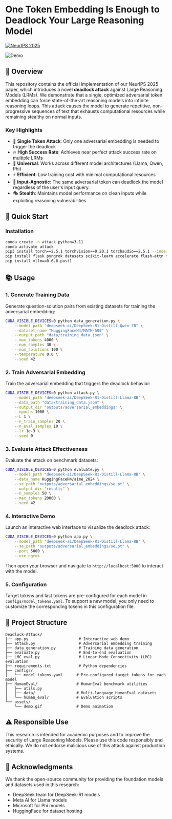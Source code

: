 # One Token Embedding Is Enough to Deadlock Your Large Reasoning Model

[![NeurIPS 2025](https://img.shields.io/badge/NeurIPS-2025-blue.svg)](https://neurips.cc/virtual/2025/poster/116766)

![Demo](assets/demo.gif)

## 📖 Overview

This repository contains the official implementation of our NeurIPS 2025 paper, which introduces a novel **deadlock attack** against Large Reasoning Models (LRMs). We demonstrate that a single, optimized adversarial token embedding can force state-of-the-art reasoning models into infinite reasoning loops. This attack causes the model to generate repetitive, non-progressive sequences of text that exhausts computational resources while remaining stealthy on normal inputs.

### Key Highlights

- 🎯 **Single Token Attack**: Only one adversarial embedding is needed to trigger the deadlock
- 🔥 **High Success Rate**: Achieves near perfect attack success rate on multiple LRMs
- 🚀 **Universal**: Works across different model architectures (Llama, Qwen, Phi)
- ⚡ **Efficient**: Low training cost with minimal computational resources
- 🧩 **Input-Agnostic**: The same adversarial token can deadlock the model regardless of the user's input query.
- 🎭 **Stealth**: Maintains model performance on clean inputs while exploiting reasoning vulnerabilities

## 🚀 Quick Start

### Installation

```bash
conda create -n attack python=3.11
conda activate attack
pip3 install torch==2.5.1 torchvision==0.20.1 torchaudio==2.5.1 --index-url https://download.pytorch.org/whl/cu121
pip install flask pyngrok datasets scikit-learn accelerate flash-attn fire setuptools==75.8.2 
pip install vllm==0.6.6.post1
```

## 📚 Usage

### 1. Generate Training Data

Generate question-solution pairs from existing datasets for training the adversarial embedding:

```bash
CUDA_VISIBLE_DEVICES=0 python data_generation.py \
    --model_path "deepseek-ai/DeepSeek-R1-Distill-Qwen-7B" \
    --dataset_name "HuggingFaceH4/MATH-500" \
    --output_path "data/training_data.json" \
    --max_tokens 4000 \
    --num_samples 30 \
    --num_solutions 100 \
    --temperature 0.6 \
    --seed 42
```

### 2. Train Adversarial Embedding

Train the adversarial embedding that triggers the deadlock behavior:

```bash
CUDA_VISIBLE_DEVICES=0 python attack.py \
    --model_path "deepseek-ai/DeepSeek-R1-Distill-Llama-8B" \
    --data_path "data/training_data.json" \
    --output_dir "outputs/adversarial_embeddings" \
    --epochs 1000 \
    --L 1 \
    --n_train_samples 20 \
    --n_eval_samples 10 \
    --lr 1e-3 \
    --seed 0
```

### 3. Evaluate Attack Effectiveness

Evaluate the attack on benchmark datasets:

```bash
CUDA_VISIBLE_DEVICES=0 python evaluate.py \
    --model_path "deepseek-ai/DeepSeek-R1-Distill-Llama-8B" \
    --data_name HuggingFaceH4/aime_2024 \
    --se_path "outputs/adversarial_embeddings/se.pt" \
    --output_dir "results" \
    --n_samples 50 \
    --max_tokens 20000 \
    --seed 42
```

### 4. Interactive Demo

Launch an interactive web interface to visualize the deadlock attack:

```bash
CUDA_VISIBLE_DEVICES=0 python app.py \
    --model_path "deepseek-ai/DeepSeek-R1-Distill-Llama-8B" \
    --se_path "outputs/adversarial_embeddings/se.pt" \
    --port 5000 \
    --use_ngrok
```

Then open your browser and navigate to `http://localhost:5000` to interact with the model.

### 5. Configuration

Target tokens and last tokens are pre-configured for each model in `configs/model_tokens.yaml`. To support a new model, you only need to customize the corresponding tokens in this configuration file.

## 📁 Project Structure

```
Deadlock-Attack/
├── app.py                      # Interactive web demo
├── attack.py                   # Adversarial embedding training
├── data_generation.py          # Training data generation
├── evaluate.py                 # End-to-end evaluation
├── LMC_eval.py                 # Linear Mode Connectivity (LMC) evaluation
├── requirements.txt            # Python dependencies
├── configs/
│   └── model_tokens.yaml      # Pre-configured target tokens for each model
├── HumanEval/                 # HumanEval benchmark utilities
│   ├── utils.py
│   ├── data/                  # Multi-language HumanEval datasets
│   └── human_eval/            # Evaluation scripts
└── assets/
    └── demo.gif               # Demo animation
```

## ⚠️ Responsible Use

This research is intended for academic purposes and to improve the security of Large Reasoning Models. Please use this code responsibly and ethically. We do not endorse malicious use of this attack against production systems.

## 🙏 Acknowledgments

We thank the open-source community for providing the foundation models and datasets used in this research:
- DeepSeek team for DeepSeek-R1 models
- Meta AI for Llama models
- Microsoft for Phi models
- HuggingFace for dataset hosting